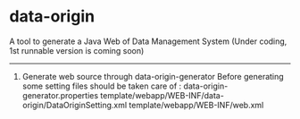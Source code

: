 data-origin
===========

A tool to generate a Java Web of Data Management System (Under coding, 1st runnable version is coming soon)

----------------------------------
1. Generate web source through data-origin-generator
	Before generating some setting files should be taken care of :
		data-origin-generator.properties
		template/webapp/WEB-INF/data-origin/DataOriginSetting.xml
		template/webapp/WEB-INF/web.xml
